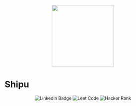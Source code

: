 
<div id="header" align="center">
  <img src="https://media.giphy.com/media/GRVM7bxdn7yEFWTN6i/giphy.gif" width="200"/>
</div>

<h1> Shipu </h1> 

<div id="badges" align="center">
  <img src="https://img.shields.io/badge/LinkedIn-blue?style=for-the-badge&logo=linkedin&logoColor=white" alt="LinkedIn Badge"/>
  <img src="https://img.shields.io/badge/leetcode-orange?style=for-the-badge&logo=leetcode&logoColor=white" alt="Leet Code"/>
  <img src="https://img.shields.io/badge/hackerrank-success?style=for-the-badge&logo=hackerrank&logoColor=white" alt="Hacker Rank"/>
</div>
